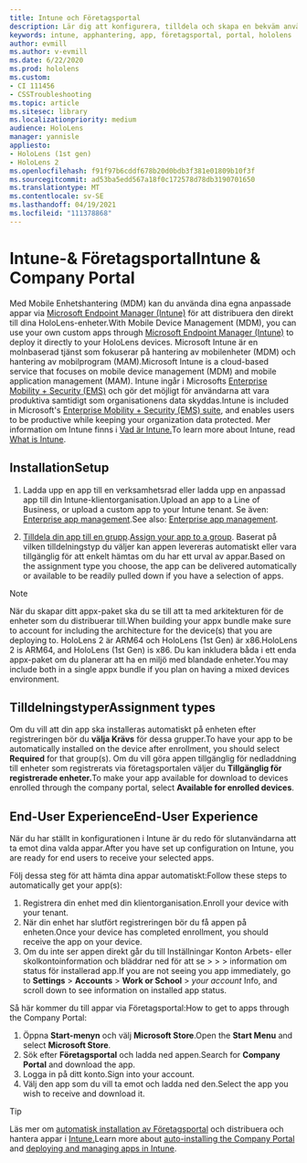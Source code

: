 ```yaml
---
title: Intune och Företagsportal
description: Lär dig att konfigurera, tilldela och skapa en bekväm användarupplevelse med Intune, hantering av mobila enheter och företagsportalen.
keywords: intune, apphantering, app, företagsportal, portal, hololens
author: evmill
ms.author: v-evmill
ms.date: 6/22/2020
ms.prod: hololens
ms.custom:
- CI 111456
- CSSTroubleshooting
ms.topic: article
ms.sitesec: library
ms.localizationpriority: medium
audience: HoloLens
manager: yannisle
appliesto:
- HoloLens (1st gen)
- HoloLens 2
ms.openlocfilehash: f91f97b6cddf678b20d0bdb3f381e01809b10f3f
ms.sourcegitcommit: ad53ba5edd567a18f0c172578d78db3190701650
ms.translationtype: MT
ms.contentlocale: sv-SE
ms.lasthandoff: 04/19/2021
ms.locfileid: "111378868"
---
```

# <a name="intune--company-portal"></a><span data-ttu-id="0b741-104">Intune-& Företagsportal</span><span class="sxs-lookup"><span data-stu-id="0b741-104">Intune & Company Portal</span></span>

<span data-ttu-id="0b741-105">Med Mobile Enhetshantering (MDM) kan du använda dina egna anpassade appar via [Microsoft Endpoint Manager (Intune)](https://docs.microsoft.com/intune/windows-holographic-for-business) för att distribuera den direkt till dina HoloLens-enheter.</span><span class="sxs-lookup"><span data-stu-id="0b741-105">With Mobile Device Management (MDM), you can use your own custom apps through [Microsoft Endpoint Manager (Intune)](https://docs.microsoft.com/intune/windows-holographic-for-business) to deploy it directly to your HoloLens devices.</span></span> <span data-ttu-id="0b741-106">Microsoft Intune är en molnbaserad tjänst som fokuserar på hantering av mobilenheter (MDM) och hantering av mobilprogram (MAM).</span><span class="sxs-lookup"><span data-stu-id="0b741-106">Microsoft Intune is a cloud-based service that focuses on mobile device management (MDM) and mobile application management (MAM).</span></span> <span data-ttu-id="0b741-107">Intune ingår i Microsofts [Enterprise Mobility + Security (EMS)](https://www.microsoft.com/microsoft-365/enterprise-mobility-security) och gör det möjligt för användarna att vara produktiva samtidigt som organisationens data skyddas.</span><span class="sxs-lookup"><span data-stu-id="0b741-107">Intune is included in Microsoft's [Enterprise Mobility + Security (EMS) suite](https://www.microsoft.com/microsoft-365/enterprise-mobility-security), and enables users to be productive while keeping your organization data protected.</span></span> <span data-ttu-id="0b741-108">Mer information om Intune finns i [Vad är Intune.](https://docs.microsoft.com/mem/intune/fundamentals/what-is-intune)</span><span class="sxs-lookup"><span data-stu-id="0b741-108">To learn more about Intune, read [What is Intune](https://docs.microsoft.com/mem/intune/fundamentals/what-is-intune).</span></span>

## <a name="setup"></a><span data-ttu-id="0b741-109">Installation</span><span class="sxs-lookup"><span data-stu-id="0b741-109">Setup</span></span>

1. <span data-ttu-id="0b741-110">Ladda upp en app till en verksamhetsrad eller ladda upp en anpassad app till din Intune-klientorganisation.</span><span class="sxs-lookup"><span data-stu-id="0b741-110">Upload an app to a Line of Business, or upload a custom app to your Intune tenant.</span></span> <span data-ttu-id="0b741-111">Se även: [Enterprise app management](https://docs.microsoft.com/windows/client-management/mdm/enterprise-app-management).</span><span class="sxs-lookup"><span data-stu-id="0b741-111">See also: [Enterprise app management](https://docs.microsoft.com/windows/client-management/mdm/enterprise-app-management).</span></span>

2. <span data-ttu-id="0b741-112">[Tilldela din app till en grupp](https://docs.microsoft.com/mem/intune/apps/apps-deploy).</span><span class="sxs-lookup"><span data-stu-id="0b741-112">[Assign your app to a group](https://docs.microsoft.com/mem/intune/apps/apps-deploy).</span></span> <span data-ttu-id="0b741-113">Baserat på vilken tilldelningstyp du väljer kan appen levereras automatiskt eller vara tillgänglig för att enkelt hämtas om du har ett urval av appar.</span><span class="sxs-lookup"><span data-stu-id="0b741-113">Based on the assignment type you choose, the app can be delivered automatically or available to be readily pulled down if you have a selection of apps.</span></span>

> [!NOTE]
> <span data-ttu-id="0b741-114">När du skapar ditt appx-paket ska du se till att ta med arkitekturen för de enheter som du distribuerar till.</span><span class="sxs-lookup"><span data-stu-id="0b741-114">When building your appx bundle make sure to account for including the architecture for the device(s) that you are deploying to.</span></span> <span data-ttu-id="0b741-115">HoloLens 2 är ARM64 och HoloLens (1st Gen) är x86.</span><span class="sxs-lookup"><span data-stu-id="0b741-115">HoloLens 2 is ARM64, and HoloLens (1st Gen) is x86.</span></span> <span data-ttu-id="0b741-116">Du kan inkludera båda i ett enda appx-paket om du planerar att ha en miljö med blandade enheter.</span><span class="sxs-lookup"><span data-stu-id="0b741-116">You may include both in a single appx bundle if you plan on having a mixed devices environment.</span></span>

## <a name="assignment-types"></a><span data-ttu-id="0b741-117">Tilldelningstyper</span><span class="sxs-lookup"><span data-stu-id="0b741-117">Assignment types</span></span>

<span data-ttu-id="0b741-118">Om du vill att din app ska installeras automatiskt på enheten efter registreringen bör du **välja Krävs** för dessa grupper.</span><span class="sxs-lookup"><span data-stu-id="0b741-118">To have your app to be automatically installed on the device after enrollment, you should select **Required** for that group(s).</span></span>
<span data-ttu-id="0b741-119">Om du vill göra appen tillgänglig för nedladdning till enheter som registrerats via företagsportalen väljer du **Tillgänglig för registrerade enheter.**</span><span class="sxs-lookup"><span data-stu-id="0b741-119">To make your app available for download to devices enrolled through the company portal, select **Available for enrolled devices**.</span></span>

## <a name="end-user-experience"></a><span data-ttu-id="0b741-120">End-User Experience</span><span class="sxs-lookup"><span data-stu-id="0b741-120">End-User Experience</span></span>

<span data-ttu-id="0b741-121">När du har ställt in konfigurationen i Intune är du redo för slutanvändarna att ta emot dina valda appar.</span><span class="sxs-lookup"><span data-stu-id="0b741-121">After you have set up configuration on Intune, you are ready for end users to receive your selected apps.</span></span>

<span data-ttu-id="0b741-122">Följ dessa steg för att hämta dina appar automatiskt:</span><span class="sxs-lookup"><span data-stu-id="0b741-122">Follow these steps to automatically get your app(s):</span></span>

1. <span data-ttu-id="0b741-123">Registrera din enhet med din klientorganisation.</span><span class="sxs-lookup"><span data-stu-id="0b741-123">Enroll your device with your tenant.</span></span>
2. <span data-ttu-id="0b741-124">När din enhet har slutfört registreringen bör du få appen på enheten.</span><span class="sxs-lookup"><span data-stu-id="0b741-124">Once your device has completed enrollment, you should receive the app on your device.</span></span>
3. <span data-ttu-id="0b741-125">Om du inte ser appen direkt går du till Inställningar Konton Arbets- eller skolkontoinformation och bläddrar ned för att se  >    >    >   information om status för installerad app.</span><span class="sxs-lookup"><span data-stu-id="0b741-125">If you are not seeing you app immediately, go to **Settings** > **Accounts** > **Work or School** > *your account* Info, and scroll down to see information on installed app status.</span></span>

<span data-ttu-id="0b741-126">Så här kommer du till appar via Företagsportal:</span><span class="sxs-lookup"><span data-stu-id="0b741-126">How to get to apps through the Company Portal:</span></span>

1. <span data-ttu-id="0b741-127">Öppna **Start-menyn** och välj **Microsoft Store**.</span><span class="sxs-lookup"><span data-stu-id="0b741-127">Open the **Start Menu** and select **Microsoft Store**.</span></span>
2. <span data-ttu-id="0b741-128">Sök efter **Företagsportal** och ladda ned appen.</span><span class="sxs-lookup"><span data-stu-id="0b741-128">Search for **Company Portal** and download the app.</span></span>
3. <span data-ttu-id="0b741-129">Logga in på ditt konto.</span><span class="sxs-lookup"><span data-stu-id="0b741-129">Sign into your account.</span></span>
4. <span data-ttu-id="0b741-130">Välj den app som du vill ta emot och ladda ned den.</span><span class="sxs-lookup"><span data-stu-id="0b741-130">Select the app you wish to receive and download it.</span></span>

> [!Tip]
> <span data-ttu-id="0b741-131">Läs mer om [automatisk installation av Företagsportal](https://docs.microsoft.com/mem/intune/apps/company-portal-app) och distribuera och hantera appar i [Intune.](https://docs.microsoft.com/mem/intune/fundamentals/windows-holographic-for-business#deploy-and-manage-apps)</span><span class="sxs-lookup"><span data-stu-id="0b741-131">Learn more about [auto-installing the Company Portal](https://docs.microsoft.com/mem/intune/apps/company-portal-app) and [deploying and managing apps in Intune](https://docs.microsoft.com/mem/intune/fundamentals/windows-holographic-for-business#deploy-and-manage-apps).</span></span>
